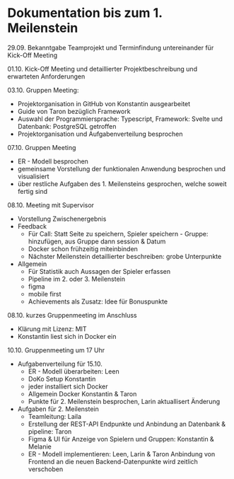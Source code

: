 # Dokumentation bis zum 1. Meilenstein 
29.09. Bekanntgabe Teamprojekt und Terminfindung untereinander für Kick-Off Meeting 

01.10. Kick-Off Meeting und detaillierter Projektbeschreibung und erwarteten Anforderungen 

03.10. Gruppen Meeting:
- Projektorganisation in GitHub von Konstantin ausgearbeitet  
- Guide von Taron bezüglich Framework 
- Auswahl der Programmiersprache: Typescript, Framework: Svelte und Datenbank: PostgreSQL getroffen 
- Projektorganisation und Aufgabenverteilung besprochen

07.10. Gruppen Meeting 
- ER - Modell besprochen 
- gemeinsame Vorstellung der funktionalen Anwendung besprochen und visualisiert
- über restliche Aufgaben des 1. Meilensteins gesprochen, welche soweit fertig sind

08.10. Meeting mit Supervisor
- Vorstellung Zwischenergebnis 
- Feedback
    - Für Call: Statt Seite zu speichern, Spieler speichern - Gruppe: hinzufügen, aus Gruppe dann session & Datum
    - Docker schon frühzeitig miteinbinden 
    - Nächster Meilenstein detaillierter beschreiben: grobe Unterpunkte
- Allgemein
    - Für Statistik auch Aussagen der Spieler erfassen
    - Pipeline im 2. oder 3. Meilenstein
    - figma
    - mobile first 
    - ⁠Achievements als Zusatz: Idee für Bonuspunkte

08.10. kurzes Gruppenmeeting im Anschluss
- Klärung mit Lizenz: MIT
- Konstantin liest sich in Docker ein 

10.10. Gruppenmeeting um 17 Uhr
 - Aufgabenverteilung für 15.10.
    - ER - Modell überarbeiten: Leen
    - DoKo Setup Konstantin 
    - jeder installiert sich Docker
    - Allgemein Docker Konstantin & Taron
    - Punkte für 2. Meilenstein besprochen, Larin aktuallisert Änderung
- Aufgaben für 2. Meilenstein
    - Teamleitung: Laila
    - Erstellung der REST-API Endpunkte und Anbindung an Datenbank & pipeline: Taron 
    - Figma & UI für Anzeige von Spielern und Gruppen: Konstantin & Melanie 
    - ER - Modell implementieren: Leen, Larin & Taron
Anbindung von Frontend an die neuen Backend-Datenpunkte wird zeitlich verschoben